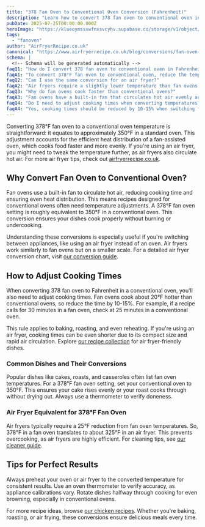 ```yaml
---
title: "378 Fan Oven to Conventional Oven Conversion (Fahrenheit)"
description: "Learn how to convert 378 fan oven to conventional oven in Fahrenheit with our simple guide. Perfect for air fryer and oven cooking!"
pubDate: 2025-07-25T00:00:00.000Z
heroImage: "https://klueoymssxwfnxsvcyhv.supabase.co/storage/v1/object/public/Shmucket/378-fan-oven-to-conventional-oven-conversion-fahrenheit.png"
tags:
  - "fanoven"
author: "AirFryerRecipe.co.uk"
canonical: "https://www.airfryerrecipe.co.uk/blog/conversions/fan-oven-to-fahrenheit/378-fan-oven-to-conventional-oven-conversion-fahrenheit"
schema: |
  <!-- Schema will be generated automatically -->
faqQ1: "How do I convert 378 fan oven to conventional oven in Fahrenheit?"
faqA1: "To convert 378°F fan oven to conventional oven, reduce the temperature by about 20-25°F. This means 378°F in a fan oven is roughly 350°F in a conventional oven. Adjust cooking times slightly, as fan ovens cook faster."
faqQ2: "Can I use the same conversion for an air fryer?"
faqA2: "Air fryers require a slightly lower temperature than fan ovens. For 378°F in a fan oven, set your air fryer to around 325°F. Always check food earlier, as air fryers cook faster due to their compact size and efficient air circulation."
faqQ3: "Why do fan ovens cook faster than conventional ovens?"
faqA3: "Fan ovens have a built-in fan that circulates hot air evenly around the food. This speeds up cooking and ensures consistent results. Conventional ovens rely on natural heat circulation, which is slower and less uniform."
faqQ4: "Do I need to adjust cooking times when converting temperatures?"
faqA4: "Yes, cooking times should be reduced by 10-15% when switching from a fan oven to a conventional oven. For example, if a recipe takes 30 minutes in a fan oven, check it at 25-27 minutes in a conventional oven. Always use a thermometer for accuracy."
---
```

<p>Converting 378°F fan oven to a conventional oven temperature is straightforward: it equates to approximately 350°F in a standard oven. This adjustment accounts for the efficient heat distribution of a fan-assisted oven, which cooks food faster and more evenly. If you're using an air fryer, you might need to tweak the temperature further, as air fryers also circulate hot air. For more air fryer tips, check out <a href=https://www.airfryerrecipe.co.uk>airfryerrecipe.co.uk</a>.</p>

<h2>Why Convert Fan Oven to Conventional Oven?</h2>
<p>Fan ovens use a built-in fan to circulate hot air, reducing cooking time and ensuring even heat distribution. This means recipes designed for conventional ovens often need temperature adjustments. A 378°F fan oven setting is roughly equivalent to 350°F in a conventional oven. This conversion ensures your dishes cook properly without burning or undercooking.</p>
<p>Understanding these conversions is especially useful if you're switching between appliances, like using an air fryer instead of an oven. Air fryers work similarly to fan ovens but on a smaller scale. For a detailed air fryer conversion chart, visit <a href=https://www.airfryerrecipe.co.uk/air-fryer-conversion-chart>our conversion guide</a>.</p>

<h2>How to Adjust Cooking Times</h2>
<p>When converting 378 fan oven to Fahrenheit in a conventional oven, you’ll also need to adjust cooking times. Fan ovens cook about 20°F hotter than conventional ovens, so reduce the time by 10-15%. For example, if a recipe calls for 30 minutes in a fan oven, check at 25 minutes in a conventional oven.</p>
<p>This rule applies to baking, roasting, and even reheating. If you're using an air fryer, cooking times can be even shorter due to its compact size and rapid air circulation. Explore <a href=https://www.airfryerrecipe.co.uk/recipes>our recipe collection</a> for air fryer-friendly dishes.</p>

<h3>Common Dishes and Their Conversions</h3>
<p>Popular dishes like cakes, roasts, and casseroles often list fan oven temperatures. For a 378°F fan oven setting, set your conventional oven to 350°F. This ensures your cake rises evenly or your roast cooks through without drying out. Always use a thermometer to verify doneness.</p>

<h3>Air Fryer Equivalent for 378°F Fan Oven</h3>
<p>Air fryers typically require a 25°F reduction from fan oven temperatures. So, 378°F in a fan oven translates to about 325°F in an air fryer. This prevents overcooking, as air fryers are highly efficient. For cleaning tips, see <a href=https://www.airfryerrecipe.co.uk/air-fryer-cleaner>our cleaner guide</a>.</p>

<h2>Tips for Perfect Results</h2>
<p>Always preheat your oven or air fryer to the converted temperature for consistent results. Use an oven thermometer to verify accuracy, as appliance calibrations vary. Rotate dishes halfway through cooking for even browning, especially in conventional ovens.</p>
<p>For more recipe ideas, browse <a href=https://www.airfryerrecipe.co.uk/recipe-category/chicken>our chicken recipes</a>. Whether you're baking, roasting, or air frying, these conversions ensure delicious meals every time.</p>
